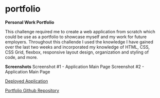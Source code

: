 # portfolio

<strong>Personal Work Portfolio</strong>

This challenge required me to create a web application from scratch which could be use as a portfolio to showcase myself and my work for future employers. Throughout this challende I used the knowledge I have gained over the last two weeks and incorporated my knowledge of HTML, CSS, CSS Grid, flexbox, responsive layout design, organization and styling of code, and more.

<strong>Screenshots</strong>
<a hfre="https://user-images.githubusercontent.com/72776042/102717603-a8418980-42a0-11eb-926f-0fa2e18bd3a0.png">Screenshot #1 - Application Main Page</a>
<a hfre="https://user-images.githubusercontent.com/72776042/102717662-f48cc980-42a0-11eb-8af6-0e8df5752140.png">Screenshot #2 - Application Main Page</a>

<a href="https://emarshall121.github.io/portfolio/">Deployed Application</a>

<a href="https://github.com/emarshall121/portfolio">Portfolio Github Repository</a>
